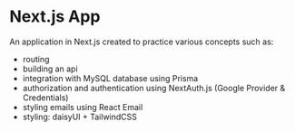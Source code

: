 # Next.js App

An application in Next.js created to practice various concepts such as:

- routing
- building an api
- integration with MySQL database using Prisma
- authorization and authentication using NextAuth.js (Google Provider & Credentials)
- styling emails using React Email
- styling: daisyUI + TailwindCSS
